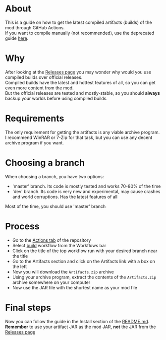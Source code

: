 # About

This is a guide on how to get the latest compiled artifacts (builds) of the mod through GitHub Actions.  
If you want to compile manually (not recommended), use the deprecated guide [here](https://github.com/RedGrapefruit09/ImprovedFood/blob/master/COMPILE_DEPRECATED.md).  

# Why

After looking at the [Releases page](https://github.com/RedGrapefruit09/ImprovedFood/releases) you may wonder why would you use compiled builds over official releases.  
Compiled builds have the latest and hottest features of all, so you can get even more content from the mod.  
But the official releases are tested and mostly-stable, so you should **always** backup your worlds before using compiled builds.

# Requirements

The only requirement for getting the artifacts is any viable archive program.  
I recommend WinRAR or 7-Zip for that task, but you can use any decent archive program if you want.

# Choosing a branch

When choosing a branch, you have two options:

- 'master' branch. Its code is mostly tested and works 70-80% of the time
- 'dev' branch. Its code is very new and experimental, may cause crashes and world corruptions. Has the latest features of all

Most of the time, you should use 'master' branch

# Process

- Go to the [Actions tab](https://github.com/RedGrapefruit09/ImprovedFood/actions) of the repository
- Select [build](https://github.com/RedGrapefruit09/ImprovedFood/actions/workflows/build.yml) workflow from the Workflows bar
- Click on the title of the top workflow run with your desired branch near the title
- Go to the Artifacts section and click on the Artifacts link with a box on the left
- Now you will download the ```Artifacts.zip``` archive
- Using your archive program, extract the contents of the ```Artifacts.zip``` archive somewhere on your computer
- Now use the JAR file with the shortest name as your mod file

# Final steps

Now you can follow the guide in the Install section of the [README.md](https://github.com/RedGrapefruit09/ImprovedFood/blob/master/README.md).  
**Remember** to use your artifact JAR as the mod JAR, **not** the JAR from the [Releases page](https://github.com/RedGrapefruit09/ImprovedFood/releases)